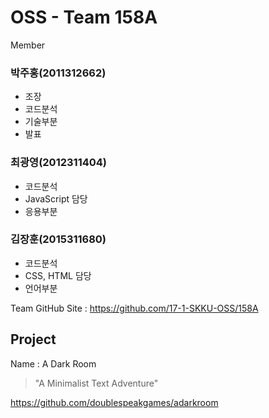 # OSS - Team 158A

Member

### 박주홍(2011312662)

* 조장
* 코드분석
* 기술부분
* 발표

### 최광영(2012311404)

* 코드분석
* JavaScript 담당
* 응용부분

### 김장훈(2015311680)

* 코드분석
* CSS, HTML 담당
* 언어부분

Team GitHub Site : https://github.com/17-1-SKKU-OSS/158A 


## Project

Name : A Dark Room 

> "A Minimalist Text Adventure"

https://github.com/doublespeakgames/adarkroom


